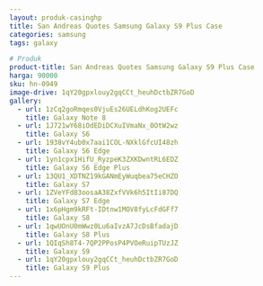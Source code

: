 ```yaml
---
layout: produk-casinghp
title: San Andreas Quotes Samsung Galaxy S9 Plus Case
categories: samsung
tags: galaxy

# Produk
product-title: San Andreas Quotes Samsung Galaxy S9 Plus Case
harga: 90000
sku: hn-0949
image-drive: 1qY20gpxlouy2gqCCt_heuhDctbZR7GoD
gallery:
  - url: 1zCq2goRmqes0VjuEs26UELdhKog2UEFc
    title: Galaxy Note 8
  - url: 1J721wY68iOdEDiDCXuIVmaNx_0OtW2wz
    title: Galaxy S6
  - url: 1938vY4ub0x7aai1COL-NXklGfcUI48zh
    title: Galaxy S6 Edge
  - url: 1yn1cpx1HifU_RyzpeK3ZXKDwntRL6EDZ
    title: Galaxy S6 Edge Plus
  - url: 13QU1_XDTNZ19kGANmEyWuqbea75eCHZO
    title: Galaxy S7
  - url: 1ZVeYFd83oosaA38ZxfVVk6h5ItIi87DQ
    title: Galaxy S7 Edge
  - url: 1x6pHgm9kRFt-IDtnw1MOV8fyLcFdGFf7
    title: Galaxy S8
  - url: 1qwUOnU0mWwz0Lu6aIvzA7JcDsBfadajD
    title: Galaxy S8 Plus
  - url: 1QIqSh8T4-7QP2PPosP4PVOeRuipTUzJZ
    title: Galaxy S9
  - url: 1qY20gpxlouy2gqCCt_heuhDctbZR7GoD
    title: Galaxy S9 Plus
---
```

